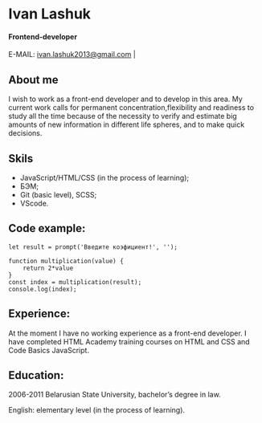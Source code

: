 # __Ivan Lashuk__
 
#### Frontend-developer
 
E-MAIL: ivan.lashuk2013@gmail.com	|  	
 
## About me
I wish to work as a front-end developer and to develop in this area. My current work  calls for permanent concentration,flexibility and readiness to study all the time because of the necessity to verify and estimate big amounts of new information in different life spheres, and to make quick decisions.
 
## Skils
 
* JavaScript/HTML/CSS (in the process of learning);
* БЭМ;
* Git (basic level), SCSS;
* VScode.

 
 
## Сode example:
```
let result = prompt('Введите коэфициент!', '');

function multiplication(value) {
    return 2*value
}
const index = multiplication(result);
console.log(index);
```

 
## Experience:
At the moment I have no working experience as a front-end developer. I have completed HTML Academy training courses on HTML and CSS and Code Basics JavaSсript.
 
## Education:
2006-2011 Belarusian State University, bachelor’s degree in law.
 
English: elementary level (in the process of learning).
